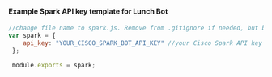 #### Example Spark API key template for Lunch Bot
```js
//change file name to spark.js. Remove from .gitignore if needed, but be careful not to expose your keys
var spark = {
    api_key: "YOUR_CISCO_SPARK_BOT_API_KEY" //your Cisco Spark API key
 };

 module.exports = spark;
```
